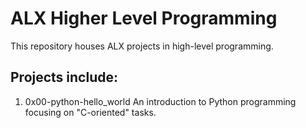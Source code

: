 # ALX Higher Level Programming
This repository houses ALX projects in high-level programming.
## Projects include:
1. 0x00-python-hello_world
   An introduction to Python programming focusing on "C-oriented" tasks.
   